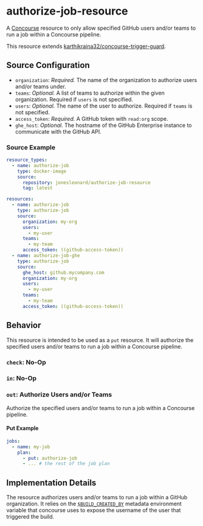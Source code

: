 # authorize-job-resource

A [Concourse](https://concourse-ci.org/) resource to only allow specified GitHub users and/or teams to run a job within
a Concourse pipeline.

This resource
extends [karthikraina32/concourse-trigger-guard](https://github.com/karthikraina32/concourse-trigger-guard).

## Source Configuration

* `organization`: *Required.* The name of the organization to authorize users and/or teams under.
* `teams`: *Optional.* A list of teams to authorize within the given organization. Required if `users` is not specified.
* `users`: *Optional.* The name of the user to authorize. Required if `teams` is not specified.
* `access_token`: *Required.* A GitHub token with `read:org` scope.
* `ghe_host`: *Optional.* The hostname of the GitHub Enterprise instance to communicate with the GitHub API.

### Source Example

```yaml
resource_types:
  - name: authorize-job
    type: docker-image
    source:
      repository: jonesleonard/authorize-job-resource
      tag: latest

resources:
  - name: authorize-job
    type: authorize-job
    source:
      organization: my-org
      users:
        - my-user
      teams:
        - my-team
      access_token: ((github-access-token))
  - name: authorize-job-ghe
    type: authorize-job
    source:
      ghe_host: github.mycompany.com
      organization: my-org
      users:
        - my-user
      teams:
        - my-team
      access_token: ((github-access-token))
```

## Behavior

This resource is intended to be used as a `put` resource. It will authorize the specified users and/or teams to run a
job within a Concourse pipeline.

### `check`: No-Op

### `in`: No-Op

### `out`: Authorize Users and/or Teams

Authorize the specified users and/or teams to run a job within a Concourse pipeline.

#### Put Example

```yaml
jobs:
  - name: my-job
    plan:
      - put: authorize-job
      - ... # the rest of the job plan
```

## Implementation Details

The resource authorizes users and/or teams to run a job within a GitHub organization. It relies on
the [`$BUILD_CREATED_BY`](https://concourse-ci.org/implementing-resource-types.html#resource-metadata) metadata
environment variable that concourse uses to expose the username of the user that triggered the build.
